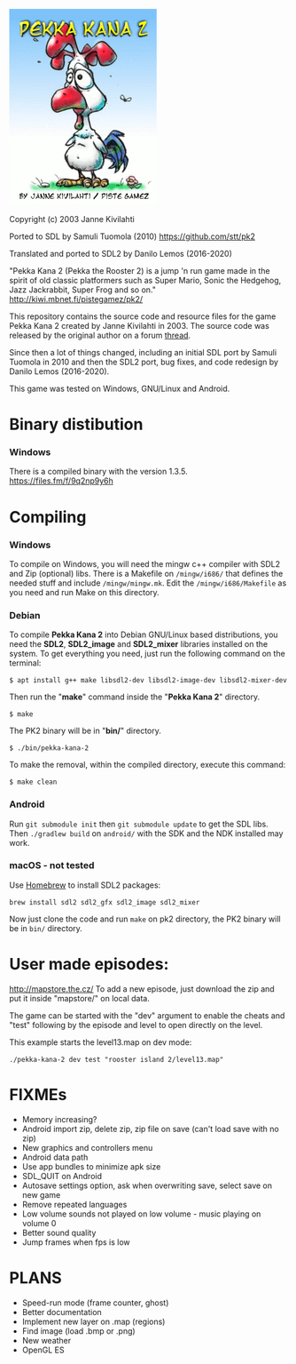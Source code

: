 ![pekka](res/gfx/manual/pekka.png?raw=true)

Copyright (c) 2003 Janne Kivilahti

Ported to SDL by Samuli Tuomola (2010)
https://github.com/stt/pk2

Translated and ported to SDL2 by Danilo Lemos (2016-2020)

"Pekka Kana 2 (Pekka the Rooster 2) is a jump 'n run game made in the spirit of old classic platformers such as Super Mario, Sonic the Hedgehog, Jazz Jackrabbit, Super Frog and so on."
http://kiwi.mbnet.fi/pistegamez/pk2/

This repository contains the source code and resource files for the game Pekka Kana 2 created by Janne Kivilahti in 2003.
The source code was released by the original author on a forum
[thread](http://pistegamez.proboards.com/thread/543/level-editor-source-codes-available).

Since then a lot of things changed, including an initial SDL port by Samuli Tuomola in 2010 and then the SDL2 port, bug fixes,
and code redesign by Danilo Lemos (2016-2020).

This game was tested on Windows, GNU/Linux and Android.

# Binary distibution

### Windows
There is a compiled binary with the version 1.3.5.
https://files.fm/f/9q2np9y6h

# Compiling

### Windows
To compile on Windows, you will need the mingw c++ compiler with SDL2 and Zip (optional) libs.
There is a Makefile on `/mingw/i686/` that defines the needed stuff and include `/mingw/mingw.mk`.
Edit the `/mingw/i686/Makefile` as you need and run Make on this directory.

### Debian
To compile **Pekka Kana 2** into Debian GNU/Linux based distributions,
you need the **SDL2**, **SDL2_image** and **SDL2_mixer** libraries installed on
the system. To get everything you need, just run the following command on the terminal:

    $ apt install g++ make libsdl2-dev libsdl2-image-dev libsdl2-mixer-dev

Then run the "**make**" command inside the "**Pekka Kana 2**" directory.

    $ make

The PK2 binary will be in "**bin/**" directory.

    $ ./bin/pekka-kana-2

To make the removal, within the compiled directory, execute this command:

    $ make clean

### Android
Run `git submodule init` then `git submodule update` to get the SDL libs. Then `./gradlew build`
on `android/` with the SDK and the NDK installed may work.

### macOS - not tested
Use [Homebrew](https://brew.sh/) to install SDL2 packages:
```
brew install sdl2 sdl2_gfx sdl2_image sdl2_mixer
```
Now just clone the code and run `make` on pk2 directory, the PK2 binary will be in `bin/` directory.

# User made episodes:
http://mapstore.the.cz/
To add a new episode, just download the zip and put it inside "mapstore/" on local data.

The game can be started with the "dev" argument to enable the
cheats and "test" following by the episode and level to
open directly on the level.

This example starts the level13.map on dev mode:
```
./pekka-kana-2 dev test "rooster island 2/level13.map"
```

# FIXMEs
* Memory increasing?
* Android import zip, delete zip, zip file on save (can't load save with no zip)
* New graphics and controllers menu
* Android data path
* Use app bundles to minimize apk size
* SDL_QUIT on Android
* Autosave settings option, ask when overwriting save, select save on new game
* Remove repeated languages
* Low volume sounds not played on low volume - music playing on volume 0
* Better sound quality
* Jump frames when fps is low

# PLANS
* Speed-run mode (frame counter, ghost)
* Better documentation
* Implement new layer on .map (regions)
* Find image (load .bmp or .png)
* New weather
* OpenGL ES
